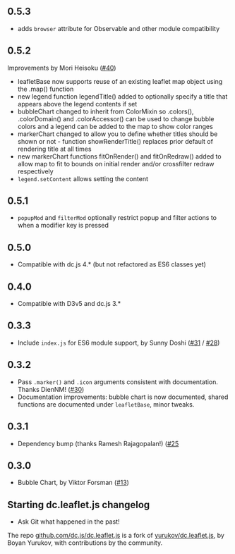 ## 0.5.3
* adds `browser` attribute for Observable and other module compatibility

## 0.5.2
Improvements by Mori Heisoku ([#40](https://github.com/dc-js/dc.leaflet.js/pull/40))
 * leafletBase now supports reuse of an existing leaflet map object using the .map() function
 * new legend function legendTitle() added to optionally specify a title that appears above the legend contents if set
 * bubbleChart changed to inherit from ColorMixin so .colors(), .colorDomain() and .colorAccessor() can be used to change bubble colors and a legend can be added to the map to show color ranges
 * markerChart changed to allow you to define whether titles should be shown or not - function showRenderTitle() replaces prior default of rendering title at all times
 * new markerChart functions fitOnRender() and fitOnRedraw() added to allow map to fit to bounds on initial render and/or crossfilter redraw respectively
 * `legend.setContent` allows setting the content

## 0.5.1
 * `popupMod` and `filterMod` optionally restrict popup and filter actions to when a modifier key is pressed

## 0.5.0
 * Compatible with dc.js 4.* (but not refactored as ES6 classes yet)

## 0.4.0
 * Compatible with D3v5 and dc.js 3.*

## 0.3.3
 * Include `index.js` for ES6 module support, by Sunny Doshi ([#31](https://github.com/dc-js/dc.leaflet.js/pull/31) / [#28](https://github.com/dc-js/dc.leaflet.js/issues/28))

## 0.3.2
 * Pass `.marker()` and `.icon` arguments consistent with documentation. Thanks DienNM! ([#30](https://github.com/dc-js/dc.leaflet.js/issues/30))
 * Documentation improvements: bubble chart is now documented, shared functions are documented under `leafletBase`, minor tweaks.

## 0.3.1
 * Dependency bump (thanks Ramesh Rajagopalan!) ([#25](https://github.com/dc-js/dc.leaflet.js/pull/25)

## 0.3.0
 * Bubble Chart, by Viktor Forsman ([#13](https://github.com/dc-js/dc.leaflet.js/pull/13))

## Starting dc.leaflet.js changelog
 * Ask Git what happened in the past!

The repo [github.com/dc.js/dc.leaflet.js](https://github.com/dc-js/dc.leaflet.js) is a fork of
[yurukov/dc.leaflet.js](https://github.com/yurukov/dc.leaflet.js), by Boyan Yurukov, with
contributions by the community.
